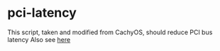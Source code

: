 # pci-latency

This script, taken and modified from CachyOS, should reduce PCI bus latency
Also see [here](https://wiki.archlinux.org/title/Gaming#Improve_PCI_Express_Latencies)
